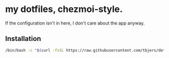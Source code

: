 # my dotfiles, chezmoi-style.

If the configuration isn't in here, I don't care about the app anyway.

## Installation

```bash
/bin/bash -c "$(curl -fsSL https://raw.githubusercontent.com/tbjers/dotfiles/main/install.sh)"
```
